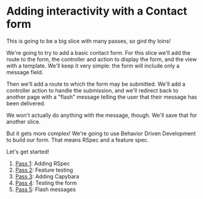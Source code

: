 # Adding interactivity with a Contact form

This is going to be a big slice with many passes, so gird thy loins!

We're going to try to add a basic contact form. For this slice we'll add the route to the form, the controller and action to display the form, and the view with a template. We'll keep it very simple: the form will include only a message field.

Then we'll add a route to which the form may be submitted. We'll add a controller action to handle the submission, and we'll redirect back to another page with a "flash" message telling the user that their message has been delivered.

We won't actually do anything with the message, though. We'll save that for another slice.

But it gets more complex! We're going to use Behavior Driven Development to build our form. That means RSpec and a feature spec.

Let's get started!

1. [Pass 1](/week02/slice05/pass01/README.md): Adding RSpec
2. [Pass 2](/week02/slice05/pass02/README.md): Feature testing
3. [Pass 3](/week02/slice05/pass03/README.md): Adding Capybara
4. [Pass 4](/week02/slice05/pass04/README.md): Testing the form
5. [Pass 5](/week02/slice05/pass05/README.md): Flash messages
